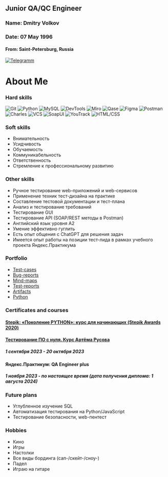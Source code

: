 ## Junior QA/QC Engineer
### Name: Dmitry Volkov
### Date: 07 May 1996
#### From: Saint-Petersburg, Russia

[![Telegramm](https://img.shields.io/badge/telegram-black?style=for-the-badge&logo=telegram)](https://t.me/GorgeousQA)

# About Me

### Hard skills
![Git](https://img.shields.io/badge/Git-black?style=for-the-badge&logo=git)
![Python](https://img.shields.io/badge/Python-black?style=for-the-badge&logo=python)
![MySQL](https://img.shields.io/badge/sql-black?style=for-the-badge&logo=mysql)
![DevTools](https://img.shields.io/badge/DevTools-black?style=for-the-badge&logo=googlechrome)
![Miro](https://img.shields.io/badge/Miro-black?style=for-the-badge&logo=miro)
![Qase](https://img.shields.io/badge/Qase-black?style=for-the-badge&logo=qase&logoColor=286efa)
![Figma](https://img.shields.io/badge/Figma-black?style=for-the-badge&logo=figma)
![Postman](https://img.shields.io/badge/Postman-black?style=for-the-badge&logo=postman)
![Charles](https://img.shields.io/badge/Charles-black?style=for-the-badge&logo=charles)
![VCS](https://img.shields.io/badge/VCS-black?style=for-the-badge&logo=visualstudio&logoColor=blue)
![SoapUI](https://img.shields.io/badge/SoapUI-black?style=for-the-badge&logo=soapui)
![YouTrack](https://img.shields.io/badge/YouTrack-black?style=for-the-badge&logo=youtrack)
![HTML/CSS](https://img.shields.io/badge/HTML/CSS-black?style=for-the-badge&logo=null)

### Soft skills
- Внимательность
- Усидчивость
- Обучаемость
- Коммуникабельность
- Ответственность
- Стремление к профессиональному развитию

### Other skills

- Ручное тестирование web-приложений и web-сервисов
- Применение техник тест-дизайна на практике
- Составление тестовой документации и тест-плана
- Анализ и тестирование требований
- Тестирование GUI
- Тестирование API (SOAP/REST методы в Postman)
- Английский язык уровня А2
- Умение эффективно гуглить
- Есть опыт общения с ChatGPT для решения задач
- Имеется опыт работы на позиции тест-лида в рамках учебного проекта Яндекс.Практикума 

### Portfolio
- [Test-cases](https://github.com/GorgeousTV/Test-cases)
- [Bug-reports](https://github.com/GorgeousTV/Bug-reports)
- [Mind-maps](https://github.com/GorgeousTV/Mind-maps)
- [Test-reports](https://github.com/GorgeousTV/Test-reports)
- [Artifacts](https://github.com/GorgeousTV/Artifacts)
- [Python](https://github.com/GorgeousTV/Python)

### Certificates and courses
#### [Stepik: «Поколение PYTHON»: курс для начинающих (Stepik Awards 2020)](https://stepik.org/cert/2190910?lang=en)
#### [Тестирование ПО с нуля. Курс Артёма Русова](https://stepik.org/cert/2378119?lang=en)
##### 1 сентября 2023 - 20 октября 2023
#### Яндекс.Практикум: QA Engineer plus
##### 1 ноября 2023 - по настоящее время (дата получения диплома: 1 августа 2024)

### Future plans
- Углубленное изучение SQL
- Автоматизация тестирования на Python/JavaScript
- Тестирование безопасности, web-пентест

### Hobbies
- Кино
- Игры
- Настолки
- Все виды бординга (сап-/скейт-/сноу-)
- Падел
- Играю на гитаре
